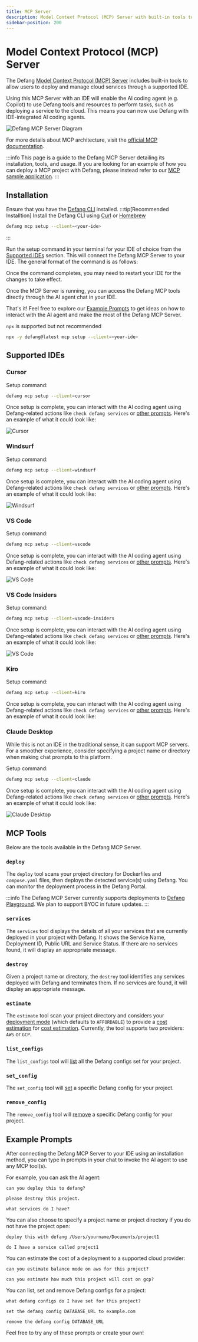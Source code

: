 ```yaml
---
title: MCP Server
description: Model Context Protocol (MCP) Server with built-in tools to allow users to deploy with Defang through a supported IDE.
sidebar-position: 200
---
```


# Model Context Protocol (MCP) Server

The Defang [Model Context Protocol (MCP) Server](https://github.com/DefangLabs/defang/tree/main/src/pkg/mcp) includes built-in tools to allow users to deploy and manage cloud services through a supported IDE.

Using this MCP Server with an IDE will enable the AI coding agent (e.g. Copilot) to use Defang tools and resources to perform tasks, such as deploying a service to the cloud. This means you can now use Defang with IDE-integrated AI coding agents.

![Defang MCP Server Diagram](/img/mcp-concept/diagram.png)

For more details about MCP architecture, visit the [official MCP documentation](https://modelcontextprotocol.io/introduction).

:::info
This page is a guide to the Defang MCP Server detailing its installation, tools, and usage. If you are looking for an example of how you can deploy a MCP project with Defang, please instead refer to our [MCP sample application](https://github.com/DefangLabs/samples/tree/main/samples/mcp).
:::

## Installation

Ensure that you have the [Defang CLI](/docs/getting-started.mdx#install-the-defang-cli) installed.
:::tip[Recommended Installtion]
Install the Defang CLI using [Curl](https://curl.se/) or [Homebrew](https://brew.sh/)

```bash
defang mcp setup --client=<your-ide>
```

:::

Run the setup command in your terminal for your IDE of choice from the [Supported IDEs](#supported-ides) section. This will connect the Defang MCP Server to your IDE. The general format of the command is as follows:

Once the command completes, you may need to restart your IDE for the changes to take effect.

Once the MCP Server is running, you can access the Defang MCP tools directly through the AI agent chat in your IDE.

That's it! Feel free to explore our [Example Prompts](#example-prompts) to get ideas on how to interact with the AI agent and make the most of the Defang MCP Server.

`npx` is supported but not recommended

```bash
npx -y defang@latest mcp setup --client=<your-ide>
```

## Supported IDEs

### Cursor

Setup command:

```bash
defang mcp setup --client=cursor
```

Once setup is complete, you can interact with the AI coding agent using Defang-related actions like `check defang services` or [other prompts](#example-prompts). Here's an example of what it could look like:

![Cursor](/img/mcp-concept/cursor.png)

### Windsurf

Setup command:

```bash
defang mcp setup --client=windsurf
```

Once setup is complete, you can interact with the AI coding agent using Defang-related actions like `check defang services` or [other prompts](#example-prompts). Here's an example of what it could look like:

![Windsurf](/img/mcp-concept/windsurf.png)

### VS Code

Setup command:

```bash
defang mcp setup --client=vscode
```

Once setup is complete, you can interact with the AI coding agent using Defang-related actions like `check defang services` or [other prompts](#example-prompts). Here's an example of what it could look like:

![VS Code](/img/mcp-concept/vscode.png)

### VS Code Insiders

Setup command:

```bash
defang mcp setup --client=vscode-insiders
```

Once setup is complete, you can interact with the AI coding agent using Defang-related actions like `check defang services` or [other prompts](#example-prompts). Here's an example of what it could look like:

![VS Code](/img/mcp-concept/vscode-insiders.png)

### Kiro

Setup command:

```bash
defang mcp setup --client=kiro
```

Once setup is complete, you can interact with the AI coding agent using Defang-related actions like `check defang services` or [other prompts](#example-prompts). Here's an example of what it could look like:

### Claude Desktop

While this is not an IDE in the traditional sense, it can support MCP servers. For a smoother experience, consider specifying a project name or directory when making chat prompts to this platform.

Setup command:

```bash
defang mcp setup --client=claude
```

Once setup is complete, you can interact with the AI coding agent using Defang-related actions like `check defang services` or [other prompts](#example-prompts). Here's an example of what it could look like:

![Claude Desktop](/img/mcp-concept/claude.png)

## MCP Tools

Below are the tools available in the Defang MCP Server.

### `deploy`

The `deploy` tool scans your project directory for Dockerfiles and `compose.yaml` files, then deploys the detected service(s) using Defang. You can monitor the deployment process in the Defang Portal.

:::info
The Defang MCP Server currently supports deployments to [Defang Playground](/docs/providers/playground). We plan to support BYOC in future updates.
:::

### `services`

The `services` tool displays the details of all your services that are currently deployed in your project with Defang. It shows the Service Name, Deployment ID, Public URL and Service Status. If there are no services found, it will display an appropriate message.

### `destroy`

Given a project name or directory, the `destroy` tool identifies any services deployed with Defang and terminates them. If no services are found, it will display an appropriate message.

### `estimate`

The `estimate` tool scan your project directory and considers your [deployment mode](/docs/concepts/deployment-modes.md) (which defaults to `AFFORDABLE`) to provide a [cost estimation](/docs/concepts/estimation.md) for [cost estimation](/docs/concepts/estimation.md). Currently, the tool supports two providers: `AWS` or `GCP`.

### `list_configs`

The `list_configs` tool will [list](/docs/cli/defang_config) all the Defang configs set for your project.

### `set_config`

The `set_config` tool will [set](/docs/tutorials/configure-environment-variables#step-2---set-the-actual-value-in-the-defang-cli) a specific Defang config for your project.

### `remove_config`

The `remove_config` tool will [remove](/docs/tutorials/configure-environment-variables#removing-a-config-value) a specific Defang config for your project.

## Example Prompts

After connecting the Defang MCP Server to your IDE using an installation method, you can type in prompts in your chat to invoke the AI agent to use any MCP tool(s).

For example, you can ask the AI agent:

```
can you deploy this to defang?
```

```
please destroy this project.
```

```
what services do I have?
```

You can also choose to specify a project name or project directory if you do not have the project open:

```
deploy this with defang /Users/yourname/Documents/project1
```

```
do I have a service called project1
```

You can estimate the cost of a deployment to a supported cloud provider:

```
can you estimate balance mode on aws for this project?
```

```
can you estimate how much this project will cost on gcp?
```

You can list, set and remove Defang configs for a project:

```
what defang configs do I have set for this project?
```

```
set the defang config DATABASE_URL to example.com
```

```
remove the defang config DATABASE_URL
```

Feel free to try any of these prompts or create your own!

